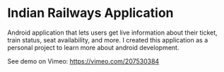 # Indian Railways Application
Android application that lets users get live information about their ticket, train status, seat availability, and more. I created this application as a personal project to learn more about android development.

See demo on Vimeo: https://vimeo.com/207530384

